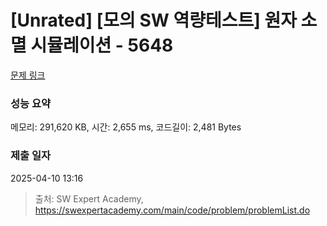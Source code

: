 # [Unrated] [모의 SW 역량테스트] 원자 소멸 시뮬레이션 - 5648 

[문제 링크](https://swexpertacademy.com/main/code/problem/problemDetail.do?contestProbId=AWXRFInKex8DFAUo) 

### 성능 요약

메모리: 291,620 KB, 시간: 2,655 ms, 코드길이: 2,481 Bytes

### 제출 일자

2025-04-10 13:16



> 출처: SW Expert Academy, https://swexpertacademy.com/main/code/problem/problemList.do